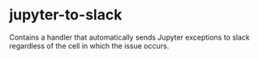 # jupyter-to-slack
Contains a handler that automatically sends Jupyter exceptions to slack regardless of the cell in which the issue occurs.
